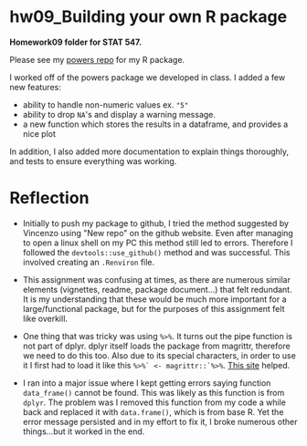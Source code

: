 hw09\_Building your own R package
================
	
**Homework09 folder for STAT 547.**

Please see my [powers repo](https://github.com/sepkamal/powers) for my R package.

I worked off of the powers package we developed in class. I added a few new features:
- ability to handle non-numeric values ex. `"5"`
- ability to drop `NA`'s and display a warning message.
- a new function which stores the results in a dataframe, and provides a nice plot

In addition, I also added more documentation to explain things thoroughly, and tests to ensure everything was working.
 
 
# Reflection

- Initially to push my package to github, I tried the method suggested by Vincenzo using "New repo" on the github website. Even after managing to open a linux shell on my PC this method still led to errors. Therefore I followed the `devtools::use_github()` method and was successful. This involved creating an `.Renviron` file.

- This assignment was confusing at times, as there are numerous similar elements (vignettes, readme, package document...) that felt redundant. It is my understanding that these would be much more important for a large/functional package, but for the purposes of this assignment felt like overkill.

- One thing that was tricky was using `%>%`. It turns out the pipe function is not part of dplyr. dplyr itself loads the package from magrittr, therefore we need to do this too. Also due to its special characters, in order to use it I first had to load it like this ``%>%` <- magrittr::`%>%``. [This site](https://stackoverflow.com/questions/27386694/using-operator-from-dplyr-without-loading-dplyr-in-r) helped.

- I ran into a major issue where I kept getting errors saying function `data_frame()` cannot be found. This was likely as this function is from `dplyr`. The problem was I removed this function from my code a while back and replaced it with `data.frame()`, which is from base R. Yet the error message persisted and in my effort to fix it, I broke numerous other things...but it worked in the end.